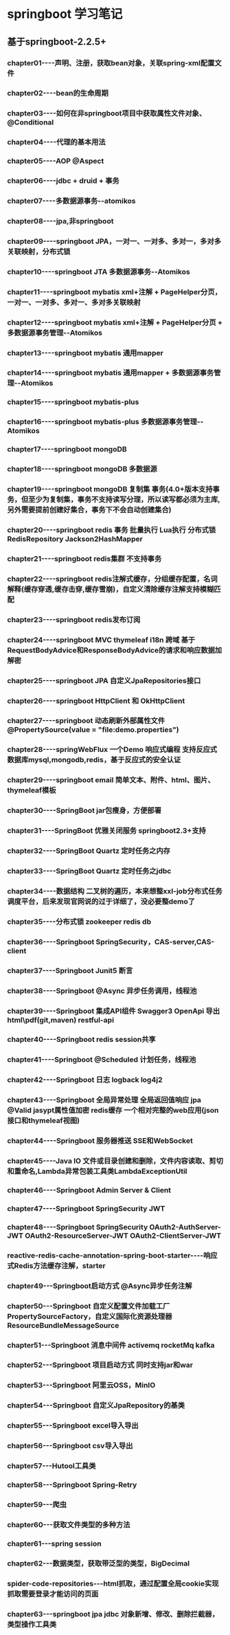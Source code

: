 # springboot 学习笔记
## 基于springboot-2.2.5+
### chapter01----声明、注册，获取bean对象，关联spring-xml配置文件
### chapter02----bean的生命周期
### chapter03----如何在非springboot项目中获取属性文件对象、@Conditional
### chapter04----代理的基本用法
### chapter05----AOP @Aspect
### chapter06----jdbc + druid + 事务
### chapter07----多数据源事务--atomikos
### chapter08----jpa,非springboot
### chapter09----springboot JPA，一对一、一对多、多对一，多对多关联映射，分布式锁
### chapter10----springboot JTA 多数据源事务--Atomikos
### chapter11----springboot mybatis xml+注解 + PageHelper分页，一对一、一对多、多对一、多对多关联映射
### chapter12----springboot mybatis xml+注解 + PageHelper分页 + 多数据源事务管理--Atomikos
### chapter13----springboot mybatis 通用mapper
### chapter14----springboot mybatis 通用mapper + 多数据源事务管理--Atomikos
### chapter15----springboot mybatis-plus
### chapter16----springboot mybatis-plus 多数据源事务管理--Atomikos
### chapter17----springboot mongoDB
### chapter18----springboot mongoDB 多数据源
### chapter19----springboot mongoDB 复制集 事务(4.0+版本支持事务，但至少为复制集，事务不支持读写分理，所以读写都必须为主库,另外需要提前创建好集合，事务下不会自动创建集合)
### chapter20----springboot redis 事务 批量执行 Lua执行 分布式锁 RedisRepository Jackson2HashMapper
### chapter21----springboot redis集群 不支持事务
### chapter22----springboot redis注解式缓存，分组缓存配置，名词解释(缓存穿透,缓存击穿,缓存雪崩)，自定义清除缓存注解支持模糊匹配
### chapter23----springboot redis发布订阅
### chapter24----springboot MVC thymeleaf i18n 跨域 基于RequestBodyAdvice和ResponseBodyAdvice的请求和响应数据加解密
### chapter25----springboot JPA 自定义JpaRepositories接口
### chapter26----springboot HttpClient 和 OkHttpClient
### chapter27----springboot 动态刷新外部属性文件 @PropertySource(value = "file:demo.properties")
### chapter28----springWebFlux 一个Demo 响应式编程 支持反应式数据库mysql,mongodb,redis，基于反应式的安全认证
### chapter29----springboot email 简单文本、附件、html、图片、thymeleaf模板
### chapter30----SpringBoot jar包瘦身，方便部署
### chapter31----SpringBoot 优雅关闭服务 springboot2.3+支持
### chapter32----SpringBoot Quartz 定时任务之内存
### chapter33----SpringBoot Quartz 定时任务之jdbc
### chapter34----数据结构 二叉树的遍历，本来想整xxl-job分布式任务调度平台，后来发现官网说的过于详细了，没必要整demo了
### chapter35----分布式锁 zookeeper redis db
### chapter36----Springboot SpringSecurity，CAS-server,CAS-client
### chapter37----Springboot Junit5 断言
### chapter38----Springboot @Async 异步任务调用，线程池
### chapter39----Springboot 集成API组件 Swagger3 OpenApi 导出html\pdf(git,maven) restful-api
### chapter40----Springboot redis session共享
### chapter41----Springboot @Scheduled 计划任务，线程池
### chapter42----Springboot 日志 logback log4j2
### chapter43----Springboot 全局异常处理 全局返回值响应 jpa @Valid jasypt属性值加密 redis缓存 一个相对完整的web应用(json接口和thymeleaf视图)
### chapter44----Springboot 服务器推送 SSE和WebSocket
### chapter45----Java IO 文件或目录创建和删除，文件内容读取、剪切和重命名,Lambda异常包装工具类LambdaExceptionUtil
### chapter46----Springboot Admin Server & Client
### chapter47----Springboot SpringSecurity JWT
### chapter48----Springboot SpringSecurity OAuth2-AuthServer-JWT OAuth2-ResourceServer-JWT OAuth2-ClientServer-JWT 
### reactive-redis-cache-annotation-spring-boot-starter----响应式Redis方法缓存注解，starter
### chapter49---Springboot启动方式  @Async异步任务注解
### chapter50---Springboot 自定义配置文件加载工厂PropertySourceFactory，自定义国际化资源处理器ResourceBundleMessageSource
### chapter51---Springboot 消息中间件 activemq rocketMq kafka
### chapter52---Springboot 项目启动方式 同时支持jar和war
### chapter53---Springboot 阿里云OSS，MinIO
### chapter54---Springboot 自定义JpaRepository的基类
### chapter55---Springboot excel导入导出
### chapter56---Springboot csv导入导出
### chapter57---Hutool工具类
### chapter58---Springboot Spring-Retry
### chapter59---爬虫
### chapter60---获取文件类型的多种方法
### chapter61---spring session
### chapter62---数据类型，获取带泛型的类型，BigDecimal
### spider-code-repositories---html抓取，通过配置全局cookie实现抓取需要登录才能访问的页面
### chapter63---springboot jpa jdbc 对象新增、修改、删除拦截器，类型操作工具类


